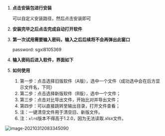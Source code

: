 1. **点击安装包进行安装**

   可以自定义安装路径，然后点击安装即可

2. **安装完毕之后点击完成自动打开软件**

3. **第一次试用需要输入密码，输入之后后续将不会再弹出此窗口**

   password: sgxl8105369

4. **输入密码后进入软件，界面如下**

5. **如何使用**

   1. 第一步：点击选择旧版软件（A版），选中一个文件（成功选中会在后方显示文件名，下同）
   2. 第二步：点击选择新版软件（B版），选中一个文件；
   3. 第三步：点击对比导出文件，开始比对并导出文件；
   4. 第四步：可以直接跳转至输出目录，打开文件查看；
   5. 注：一键清空文件用于清空旧、新版文件。
   6. 注：`xlrd`版本不得高于1.2.0，因为无法读取.xlsx文件。

![image-20210312083345090](https://i.loli.net/2021/03/12/TxY7Oeckhaq8AmW.png)




